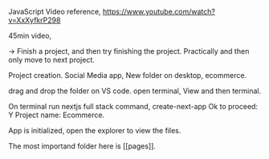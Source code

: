 

JavaScript Video reference, https://www.youtube.com/watch?v=XxXyfkrP298


45min video, 

-> Finish a project, and then try finishing the project. Practically and then only move to next project. 


Project creation. 
Social Media app, 
New folder on desktop, ecommerce. 

drag and drop the folder on VS code. 
open terminal, View and then terminal. 
 
On terminal run nextjs full stack command, create-next-app
Ok to proceed: Y
Project name: Ecommerce.

App is initialized, open the explorer to view the files. 

The most importand folder here is [[pages]]. 





